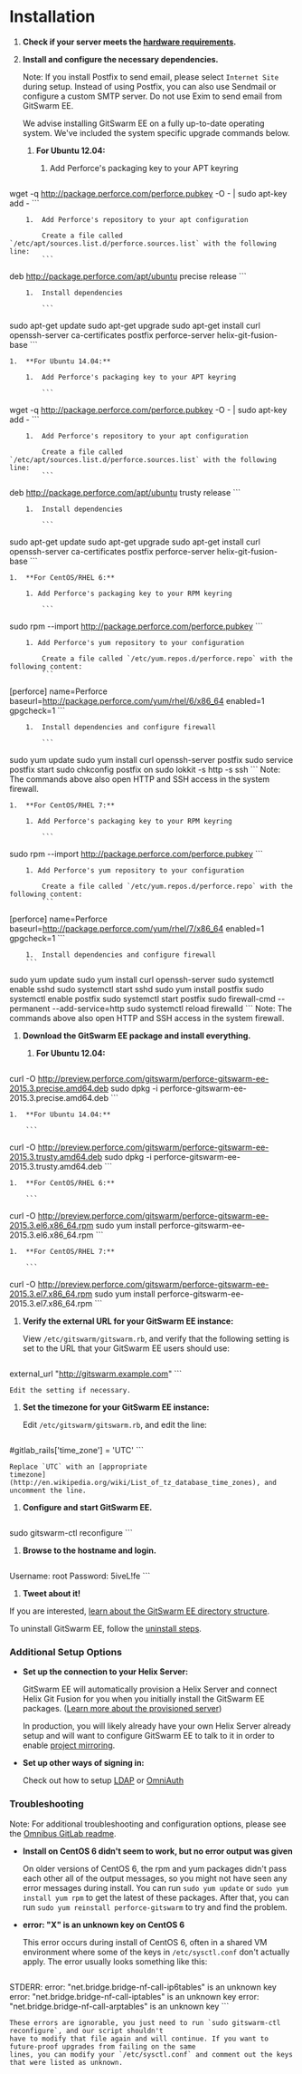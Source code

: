 # Installation

1.  **Check if your server meets the [hardware
    requirements](requirements.md).**

1.  **Install and configure the necessary dependencies.**

    Note: If you install Postfix to send email, please select
    `Internet Site` during setup. Instead of using Postfix, you can also
    use Sendmail or configure a custom SMTP server. Do not use Exim to send
    email from GitSwarm EE.

    We advise installing GitSwarm EE on a fully up-to-date operating system.
    We've included the system specific upgrade commands below.

    1.  **For Ubuntu 12.04:**

        1.  Add Perforce's packaging key to your APT keyring

            ```
wget -q http://package.perforce.com/perforce.pubkey -O - | sudo apt-key add -
            ```

        1.  Add Perforce's repository to your apt configuration

            Create a file called `/etc/apt/sources.list.d/perforce.sources.list` with the following line:
            ```
deb http://package.perforce.com/apt/ubuntu precise release
            ```

        1.  Install dependencies

            ```
sudo apt-get update
sudo apt-get upgrade
sudo apt-get install curl openssh-server ca-certificates postfix perforce-server helix-git-fusion-base
            ```

    1.  **For Ubuntu 14.04:**

        1.  Add Perforce's packaging key to your APT keyring

            ```
wget -q http://package.perforce.com/perforce.pubkey -O - | sudo apt-key add -
            ```

        1.  Add Perforce's repository to your apt configuration

            Create a file called `/etc/apt/sources.list.d/perforce.sources.list` with the following line:
            ```
deb http://package.perforce.com/apt/ubuntu trusty release
            ```

        1.  Install dependencies

            ```
sudo apt-get update
sudo apt-get upgrade
sudo apt-get install curl openssh-server ca-certificates postfix perforce-server helix-git-fusion-base
            ```

    1.  **For CentOS/RHEL 6:**

        1. Add Perforce's packaging key to your RPM keyring

            ```
sudo rpm --import http://package.perforce.com/perforce.pubkey
            ```

        1. Add Perforce's yum repository to your configuration

            Create a file called `/etc/yum.repos.d/perforce.repo` with the  following content:
            ```
[perforce]
name=Perforce
baseurl=http://package.perforce.com/yum/rhel/6/x86_64
enabled=1
gpgcheck=1
            ```

        1.  Install dependencies and configure firewall

            ```
sudo yum update
sudo yum install curl openssh-server postfix
sudo service postfix start
sudo chkconfig postfix on
sudo lokkit -s http -s ssh
            ```
        Note: The commands above also open HTTP and SSH access in the
        system firewall.

    1.  **For CentOS/RHEL 7:**

        1. Add Perforce's packaging key to your RPM keyring

            ```
sudo rpm --import http://package.perforce.com/perforce.pubkey
            ```

        1. Add Perforce's yum repository to your configuration

            Create a file called `/etc/yum.repos.d/perforce.repo` with the  following content:
            ```
[perforce]
name=Perforce
baseurl=http://package.perforce.com/yum/rhel/7/x86_64
enabled=1
gpgcheck=1
            ```

        1.  Install dependencies and configure firewall
        ```
sudo yum update
sudo yum install curl openssh-server
sudo systemctl enable sshd
sudo systemctl start sshd
sudo yum install postfix
sudo systemctl enable postfix
sudo systemctl start postfix
sudo firewall-cmd --permanent --add-service=http
sudo systemctl reload firewalld
        ```
        Note: The commands above also open HTTP and SSH access in the
        system firewall.

1.  **Download the GitSwarm EE package and install everything.**

    1.  **For Ubuntu 12.04:**

        ```
curl -O http://preview.perforce.com/gitswarm/perforce-gitswarm-ee-2015.3.precise.amd64.deb
sudo dpkg -i perforce-gitswarm-ee-2015.3.precise.amd64.deb
        ```

    1.  **For Ubuntu 14.04:**

        ```
curl -O http://preview.perforce.com/gitswarm/perforce-gitswarm-ee-2015.3.trusty.amd64.deb
sudo dpkg -i perforce-gitswarm-ee-2015.3.trusty.amd64.deb
        ```

    1.  **For CentOS/RHEL 6:**

        ```
curl -O http://preview.perforce.com/gitswarm/perforce-gitswarm-ee-2015.3.el6.x86_64.rpm
sudo yum install perforce-gitswarm-ee-2015.3.el6.x86_64.rpm
        ```

    1.  **For CentOS/RHEL 7:**

        ```
curl -O http://preview.perforce.com/gitswarm/perforce-gitswarm-ee-2015.3.el7.x86_64.rpm
sudo yum install perforce-gitswarm-ee-2015.3.el7.x86_64.rpm
        ```

1.  **Verify the external URL for your GitSwarm EE instance:**

    View `/etc/gitswarm/gitswarm.rb`, and verify that the following
    setting is set to the URL that your GitSwarm EE users should use:

    ```
external_url "http://gitswarm.example.com"
    ```

    Edit the setting if necessary.

1.  **Set the timezone for your GitSwarm EE instance:**

    Edit `/etc/gitswarm/gitswarm.rb`, and edit the line:

    ```
#gitlab_rails['time_zone'] = 'UTC'
    ```

    Replace `UTC` with an [appropriate
    timezone](http://en.wikipedia.org/wiki/List_of_tz_database_time_zones), and uncomment the line.

1.  **Configure and start GitSwarm EE.**

    ```
sudo gitswarm-ctl reconfigure
    ```

1.  **Browse to the hostname and login.**

    ```
Username: root
Password: 5iveL!fe
    ```

1.  **Tweet about it!**

If you are interested, [learn about the GitSwarm EE directory
structure](structure.md).

To uninstall GitSwarm EE, follow the [uninstall steps](uninstall.md).

###  Additional Setup Options

*   **Set up the connection to your Helix Server:**

    GitSwarm EE will automatically provision a Helix Server and connect Helix Git Fusion for you when you initially
    install the GitSwarm EE packages. ([Learn more about the provisioned server](auto_provision.md))

    In production, you will likely already have your own Helix Server already setup and will want to configure
    GitSwarm EE to talk to it in order to enable [project mirroring](../workflow/importing/import_from_gitfusion.md).

*   **Set up other ways of signing in:**

    Check out how to setup [LDAP](../integration/ldap.md) or [OmniAuth](../integration/omniauth.md)

### Troubleshooting

Note: For additional troubleshooting and configuration options, please see the
[Omnibus GitLab readme](https://gitlab.com/gitlab-org/omnibus-gitlab/blob/master/README.md).

*   **Install on CentOS 6 didn't seem to work, but no error output was given**

    On older versions of CentOS 6, the rpm and yum packages didn't pass each other all of the output messages, so you
    might not have seen any error messages during install. You can run `sudo yum update` or `sudo yum install yum rpm`
    to get the latest of these packages. After that, you can run `sudo yum reinstall perforce-gitswarm` to try and find
    the problem.

*   **error: "X" is an unknown key on CentOS 6**

    This error occurs during install of CentOS 6, often in a shared VM environment where some of the keys in
    `/etc/sysctl.conf` don't actually apply. The error usually looks something like this:
    ```
STDERR: error: "net.bridge.bridge-nf-call-ip6tables" is an unknown key
error: "net.bridge.bridge-nf-call-iptables" is an unknown key
error: "net.bridge.bridge-nf-call-arptables" is an unknown key
    ```

    These errors are ignorable, you just need to run `sudo gitswarm-ctl reconfigure`, and our script shouldn't
    have to modify that file again and will continue. If you want to future-proof upgrades from failing on the same
    lines, you can modify your `/etc/sysctl.conf` and comment out the keys that were listed as unknown.

